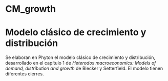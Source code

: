 # CM_growth

# Modelo clásico de crecimiento y distribución

Se elaboran en Phyton el modelo clásico de crecimiento y distribución, desarrollado en el capítulo 1 de *Heterodox macroeconomics: Models of demand, distribution and growth* de Blecker y Setterfield. El modelo tienen diferentes cierres. 
